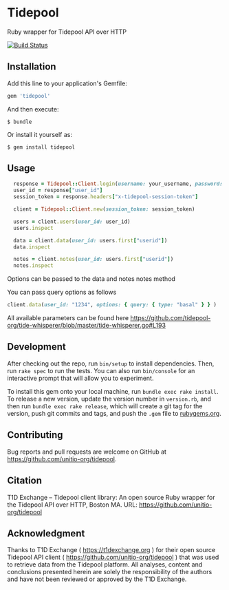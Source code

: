 # Tidepool

Ruby wrapper for Tidepool API over HTTP

[![Build Status](https://travis-ci.org/unitio-org/tidepool.svg?branch=master)](https://travis-ci.org/unitio-org/tidepool)

## Installation

Add this line to your application's Gemfile:

```ruby
gem 'tidepool'
```

And then execute:

    $ bundle

Or install it yourself as:

    $ gem install tidepool

## Usage
```ruby
  response = Tidepool::Client.login(username: your_username, password: your_password)
  user_id = response["user_id"]
  session_token = response.headers["x-tidepool-session-token"]

  client = Tidepool::Client.new(session_token: session_token)

  users = client.users(user_id: user_id)
  users.inspect

  data = client.data(user_id: users.first["userid"])
  data.inspect

  notes = client.notes(user_id: users.first["userid"])
  notes.inspect
```
Options can be passed to the data and notes notes method

You can pass query options as follows
```ruby
client.data(user_id: "1234", options: { query: { type: "basal" } } )
```

All available parameters can be found here
https://github.com/tidepool-org/tide-whisperer/blob/master/tide-whisperer.go#L193

## Development

After checking out the repo, run `bin/setup` to install dependencies. Then, run `rake spec` to run the tests. You can also run `bin/console` for an interactive prompt that will allow you to experiment.

To install this gem onto your local machine, run `bundle exec rake install`. To release a new version, update the version number in `version.rb`, and then run `bundle exec rake release`, which will create a git tag for the version, push git commits and tags, and push the `.gem` file to [rubygems.org](https://rubygems.org).

## Contributing

Bug reports and pull requests are welcome on GitHub at https://github.com/unitio-org/tidepool.

## Citation
 
T1D Exchange – Tidepool client library: An open source Ruby wrapper for the Tidepool API over HTTP, Boston MA.  URL: https://github.com/unitio-org/tidepool
 
## Acknowledgment
 
Thanks to T1D Exchange ( https://t1dexchange.org ) for their open source Tidepool API client ( https://github.com/unitio-org/tidepool ) that was used to retrieve data from the Tidepool platform. All analyses, content and conclusions presented herein are solely the responsibility of the authors and have not been reviewed or approved by the T1D Exchange.

